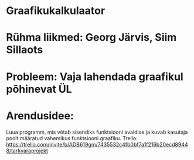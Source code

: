 # Graafikukalkulaator

# Rühma liikmed: Georg Järvis, Siim Sillaots
# Probleem: Vaja lahendada graafikul põhinevat ÜL

# Arendusidee:
Luua programm, mis võtab sisendiks funktsiooni avaldise ja kuvab kasutaja poolt määratud vahemikus funktsiooni graafiku.
Trello: https://trello.com/invite/b/ADB619gm/7435532c4fb0bf7a1f216b20ecd89448/tarkvaraprojekt

